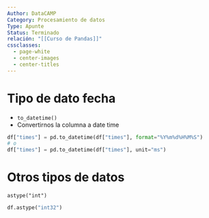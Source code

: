 ```yaml
---
Author: DataCAMP
Category: Procesamiento de datos
Type: Apunte
Status: Terminado
relación: "[[Curso de Pandas]]"
cssclasses:
  - page-white
  - center-images
  - center-titles
---
```



# Tipo de dato fecha

- `to_datetime()`
- Convertirnos la columna a date time

```python
df["times"] = pd.to_datetime(df["times"], format="%Y%m%d%H%M%S")
# o
df["times"] = pd.to_datetime(df["times"], unit="ms")
```

# Otros tipos de datos
`astype("int")`

```python
df.astype("int32")
```
